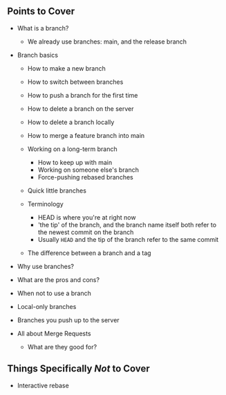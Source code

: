 ## Points to Cover

* What is a branch?
    * We already use branches: main, and the release branch
* Branch basics
    * How to make a new branch
    * How to switch between branches
    * How to push a branch for the first time
    * How to delete a branch on the server
    * How to delete a branch locally
    * How to merge a feature branch into main
    * Working on a long-term branch
        * How to keep up with main
        * Working on someone else's branch
        * Force-pushing rebased branches
    * Quick little branches

    * Terminology
        * HEAD is where you're at right now
        * 'the tip' of the branch, and the branch name itself both refer to the newest commit on the branch
        * Usually `HEAD` and the tip of the branch refer to the same commit
    * The difference between a branch and a tag
* Why use branches?
* What are the pros and cons?
* When not to use a branch
* Local-only branches
* Branches you push up to the server

* All about Merge Requests
    * What are they good for?

## Things Specifically _Not_ to Cover

* Interactive rebase

<!-- vim: set ts=4 sw=4 tw=0 et ai :-->
